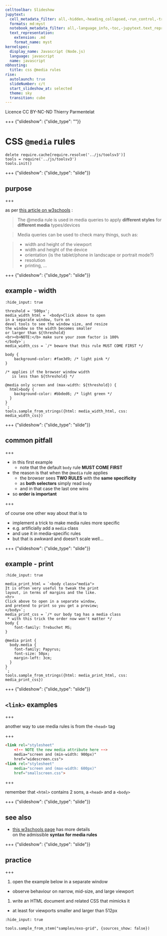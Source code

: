 ```yaml
---
celltoolbar: Slideshow
jupytext:
  cell_metadata_filter: all,-hidden,-heading_collapsed,-run_control,-trusted
  formats: md:myst
  notebook_metadata_filter: all,-language_info,-toc,-jupytext.text_representation.jupytext_version,-jupytext.text_representation.format_version
  text_representation:
    extension: .md
    format_name: myst
kernelspec:
  display_name: Javascript (Node.js)
  language: javascript
  name: javascript
nbhosting:
  title: css @media rules
rise:
  autolaunch: true
  slideNumber: c/t
  start_slideshow_at: selected
  theme: sky
  transition: cube
---
```


<div class="licence">
<span>Licence CC BY-NC-ND</span>
<span>Thierry Parmentelat</span>
</div>

+++ {"slideshow": {"slide_type": ""}}

# CSS `@media` rules

```{code-cell}
delete require.cache[require.resolve('../js/toolsv3')]
tools = require('../js/toolsv3')
tools.init()
```

+++ {"slideshow": {"slide_type": "slide"}}

## purpose

+++

as per [this article on w3schools](https://www.w3schools.com/cssref/css3_pr_mediaquery.asp) :

> The @media rule is used in media queries to apply **different styles** for **different media** types/devices

> Media queries can be used to check many things, such as:

> * width and height of the viewport
> * width and height of the device
> * orientation (is the tablet/phone in landscape or portrait mode?)
> * resolution
> * printing, ...

+++ {"slideshow": {"slide_type": "slide"}}

## example - width

```{code-cell}
:hide_input: true

threshold = '500px';
media_width_html = `<body>Click above to open
in a separate window, turn on
devel tools to see the window size, and resize
the window so the width becomes smaller
or larger than ${threshold}
<br><b>NOTE:</b> make sure your zoom factor is 100%
</body>`;
media_width_css = `/* beware that this rule MUST COME FIRST */

body {
    background-color: #fae3d9; /* light pink */
}

/* applies if the browser window width
   is less than ${threshold} */

@media only screen and (max-width: ${threshold}) {
  html>body {
    background-color: #bbded6; /* light green */
  }
}
`;
tools.sample_from_strings({html: media_width_html, css: media_width_css})
```

+++ {"slideshow": {"slide_type": "slide"}}

## common pitfall

+++

* in this first example
  * note that the default `body` rule **MUST COME FIRST**
* the reason is that when the `@media` rule applies
  * the browser sees **TWO RULES** with the **same specificity**
  * as **both selectors**  simply read `body`
  * and in that case the last one wins
* so **order is important**

+++

<div class="rise-footnote">

of course one other way about that is to    

* implement a trick to make media rules more specific
* e.g. artificially add a `media` class
* and use it in media-specific rules
* but that is awkward and doesn't scale well...
    
</div>    

+++ {"slideshow": {"slide_type": "slide"}}

## example - print

```{code-cell}
:hide_input: true

media_print_html = `<body class="media">
It is often very useful to tweak the print
layout, in terms of margins and the like.
<hr>
Click above to open in a separate window,
and pretend to print so you get a preview;
</body>`;
media_print_css = `/* our body tag has a media class
 * with this trick the order now won't matter */
body {
    font-family: Trebuchet MS;
}

@media print {
  body.media {
    font-family: Papyrus;
    font-size: 50px;
    margin-left: 3cm;
  }
}
`;
tools.sample_from_strings({html: media_print_html, css: media_print_css})
```

+++ {"slideshow": {"slide_type": "slide"}}

## `<link>` examples

+++

another way to use media rules is from the `<head>` tag

+++

```html
<link rel="stylesheet"
    <!-- NOTE the new media attribute here -->
    media="screen and (min-width: 900px)"
    href="widescreen.css">
<link rel="stylesheet"
    media="screen and (max-width: 600px)"
    href="smallscreen.css">
```

+++

<div class="rise-footnote">
    
remember that `<html>` contains 2 sons, a `<head>` and a `<body>`
    
</div>    

+++ {"slideshow": {"slide_type": "slide"}}

## see also

* [this w3schools page](https://www.w3schools.com/cssref/css3_pr_mediaquery.asp) has more details  
  on the admissible **syntax for media rules**

+++ {"slideshow": {"slide_type": "slide"}}

## practice

+++

1. open the example below in a separate window
  * observe behaviour on narrow, mid-size, and large viewport
1. write an HTML document and related CSS that mimicks it
  * at least for viewports smaller and larger than 512px

```{code-cell}
:hide_input: true

tools.sample_from_stem("samples/exo-grid", {sources_show: false})
```
